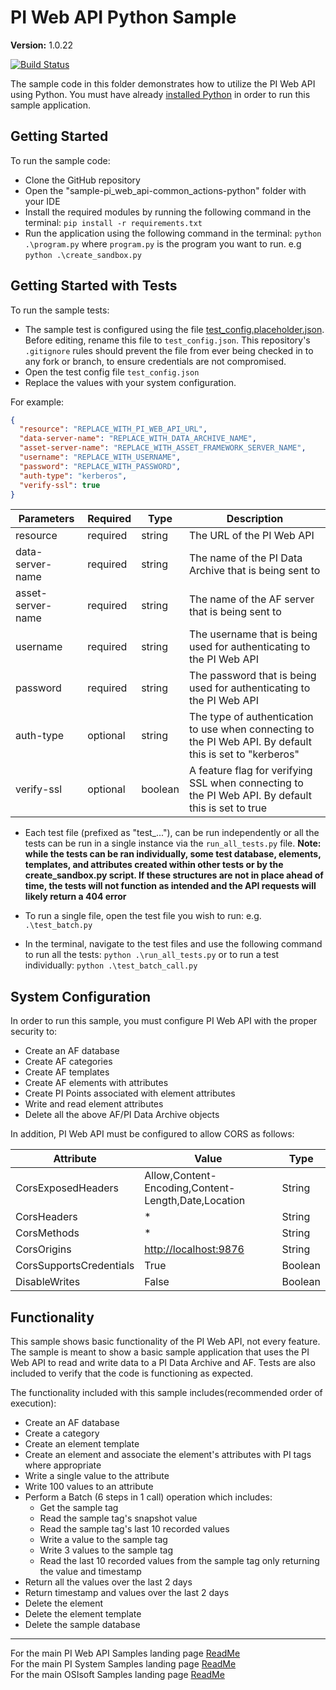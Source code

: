 # PI Web API Python Sample

**Version:** 1.0.22

[![Build Status](https://dev.azure.com/osieng/engineering/_apis/build/status/product-readiness/PI-System/osisoft.sample-pi_web_api-common_actions-python?repoName=osisoft%2Fsample-pi_web_api-common_actions-python&branchName=main)](https://dev.azure.com/osieng/engineering/_build/latest?definitionId=2663&repoName=osisoft%2Fsample-pi_web_api-common_actions-python&branchName=main)

The sample code in this folder demonstrates how to utilize the PI Web API using Python. You must have already [installed Python](https://www.python.org/downloads/) in order to run this sample application.

## Getting Started

To run the sample code:

- Clone the GitHub repository
- Open the "sample-pi_web_api-common_actions-python" folder with your IDE
- Install the required modules by running the following command in the terminal: `pip install -r requirements.txt`
- Run the application using the following command in the terminal: `python .\program.py` where `program.py` is the program you want to run. e.g `python .\create_sandbox.py`

## Getting Started with Tests

To run the sample tests:

- The sample test is configured using the file [test_config.placeholder.json](test_config.placeholder.json). Before editing, rename this file to `test_config.json`. This repository's `.gitignore` rules should prevent the file from ever being checked in to any fork or branch, to ensure credentials are not compromised.
- Open the test config file `test_config.json`
- Replace the values with your system configuration.

For example:

```json
{
  "resource": "REPLACE_WITH_PI_WEB_API_URL",
  "data-server-name": "REPLACE_WITH_DATA_ARCHIVE_NAME",
  "asset-server-name": "REPLACE_WITH_ASSET_FRAMEWORK_SERVER_NAME",
  "username": "REPLACE_WITH_USERNAME",
  "password": "REPLACE_WITH_PASSWORD",
  "auth-type": "kerberos",
  "verify-ssl": true
}
```

| Parameters                  | Required | Type           | Description                                                                                                                                                      |
| --------------------------- | -------- | -------------- | ---------------------------------------------------------------------------------------------------------------------------------------------------------------- |
| resource                    | required | string         | The URL of the PI Web API                                                                                                                                        |
| data-server-name            | required | string         | The name of the PI Data Archive that is being sent to                                                                                                            |
| asset-server-name           | required | string         | The name of the AF server that is being sent to                                                                                                                  |
| username                    | required | string         | The username that is being used for authenticating to the PI Web API                                                                                             |
| password                    | required | string         | The password that is being used for authenticating to the PI Web API                                                                                             |
| auth-type                   | optional | string         | The type of authentication to use when connecting to the PI Web API. By default this is set to "kerberos"                                                        |
| verify-ssl                  | optional | boolean        | A feature flag for verifying SSL when connecting to the PI Web API. By default this is set to true                                                               |

- Each test file (prefixed as "test\_..."), can be run independently or all the tests can be run in a single instance via the `run_all_tests.py` file. **Note: while the tests can be ran individually, some test database, elements, templates, and attributes created within other tests or by the create_sandbox.py script. If these structures are not in place ahead of time, the tests will not function as intended and the API requests will likely return a 404 error**
- To run a single file, open the test file you wish to run: e.g. `.\test_batch.py`

- In the terminal, navigate to the test files and use the following command to run all the tests: `python .\run_all_tests.py` or to run a test individually: `python .\test_batch_call.py`

## System Configuration

In order to run this sample, you must configure PI Web API with the proper security to:

- Create an AF database
- Create AF categories
- Create AF templates
- Create AF elements with attributes
- Create PI Points associated with element attributes
- Write and read element attributes
- Delete all the above AF/PI Data Archive objects

In addition, PI Web API must be configured to allow CORS as follows:

| Attribute               | Value                                               | Type    |
| ----------------------- | --------------------------------------------------- | ------- |
| CorsExposedHeaders      | Allow,Content-Encoding,Content-Length,Date,Location | String  |
| CorsHeaders             | \*                                                  | String  |
| CorsMethods             | \*                                                  | String  |
| CorsOrigins             | [http://localhost:9876](http://localhost:9876)      | String  |
| CorsSupportsCredentials | True                                                | Boolean |
| DisableWrites           | False                                               | Boolean |

## Functionality

This sample shows basic functionality of the PI Web API, not every feature. The sample is meant to show a basic sample application that uses the PI Web API to read and write data to a PI Data Archive and AF. Tests are also included to verify that the code is functioning as expected.

The functionality included with this sample includes(recommended order of execution):

- Create an AF database
- Create a category
- Create an element template
- Create an element and associate the element's attributes with PI tags where appropriate
- Write a single value to the attribute
- Write 100 values to an attribute
- Perform a Batch (6 steps in 1 call) operation which includes:
  - Get the sample tag
  - Read the sample tag's snapshot value
  - Read the sample tag's last 10 recorded values
  - Write a value to the sample tag
  - Write 3 values to the sample tag
  - Read the last 10 recorded values from the sample tag only returning the value and timestamp
- Return all the values over the last 2 days
- Return timestamp and values over the last 2 days
- Delete the element
- Delete the element template
- Delete the sample database

---

For the main PI Web API Samples landing page [ReadMe](https://github.com/osisoft/OSI-Samples-PI-System/tree/main/docs/PI-Web-API-Docs)  
For the main PI System Samples landing page [ReadMe](https://github.com/osisoft/OSI-Samples-PI-System)  
For the main OSIsoft Samples landing page [ReadMe](https://github.com/osisoft/OSI-Samples)
